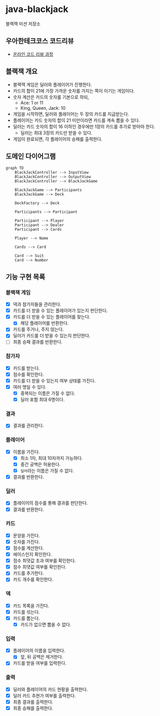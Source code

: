 # java-blackjack

블랙잭 미션 저장소

## 우아한테크코스 코드리뷰

- [온라인 코드 리뷰 과정](https://github.com/woowacourse/woowacourse-docs/blob/master/maincourse/README.md)

## 블랙잭 개요

- 블랙잭 게임은 딜러와 플레이어가 진행한다.
- 카드의 합이 21에 가장 가까운 숫자를 가지는 쪽이 이기는 게임이다.
- 숫자 계산은 카드의 숫자를 기본으로 하되,
  - Ace: 1 or 11
  - King, Queen, Jack: 10
- 게임을 시작하면, 딜러와 플레이어는 두 장의 카드를 지급받는다.
- 플레이어는 카드 숫자의 합이 21 미만이라면 카드를 계속 뽑을 수 있다.
- 딜러는 카드 숫자의 합이 16 이하인 경우에만 1장의 카드를 추가로 받아야 한다.
  - 딜러는 최대 3장의 카드만 받을 수 있다.
- 게임이 완료되면, 각 플레이어의 승패를 출력한다.

## 도메인 다이어그램

```mermaid
graph TD
    BlackJackController --> InputView
    BlackJackController --> OutputView
    BlackJackController --> BlackJackGame
    
    BlackJackGame --> Participants
    BlackJackGame --> Deck

    DeckFactory --> Deck
    
    Participants --> Participant
    
    Participant --> Player
    Participant --> Dealer
    Participant --> Cards
    
    Player --> Name
    
    Cards --> Card
    
    Card --> Suit
    Card --> Number
```

## 기능 구현 목록

### 블랙잭 게임

- [x] 덱과 참가자들을 관리한다.
- [x] 카드를 더 받을 수 있는 플레이어가 있는지 판단한다.
- [x] 카드를 더 받을 수 있는 플레이어를 찾는다.
  - [x] 해당 플레이어를 반환한다.
- [x] 카드를 주거나, 주지 않는다.
- [x] 딜러가 카드를 더 받을 수 있는지 판단한다.
- [ ] 최종 승패 결과를 반환한다.

### 참가자

- [x] 카드를 받는다.
- [x] 점수를 확인한다.
- [x] 카드를 더 받을 수 있는지 여부 상태를 가진다.
- [x] 여러 명일 수 있다.
  - [x] 중복되는 이름은 가질 수 없다.
  - [x] 딜러 포함 최대 6명이다.

### 결과

- [x] 결과를 관리한다.

### 플레이어

- [x] 이름을 가진다.
  - [x] 최소 1자, 최대 10자까지 가능하다.
  - [x] 중간 공백은 허용한다.
  - [x] `딜러`라는 이름은 가질 수 없다.
- [x] 결과를 반환한다.

### 딜러

- [x] 플레이어의 점수를 통해 결과를 판단한다.
- [x] 결과를 반환한다.

### 카드

- [x] 문양을 가진다.
- [x] 숫자를 가진다.
- [x] 점수를 계산한다.
- [x] 에이스인지 확인한다.
- [x] 점수 최댓값 초과 여부를 확인한다.
- [x] 점수 최댓값 여부를 확인한다.
- [x] 카드를 추가한다.
- [x] 카드 개수를 확인한다.

### 덱

- [x] 카드 목록을 가진다.
- [x] 카드를 섞는다.
- [x] 카드를 뽑는다.
  - [x] 카드가 없으면 뽑을 수 없다.

### 입력

- [x] 플레이어의 이름을 입력한다.
  - [x] 앞, 뒤 공백은 제거한다.
- [x] 카드를 받을 여부를 입력한다.

### 출력

- [x] 딜러와 플레이어의 카드 현황을 출력한다.
- [x] 딜러 카드 추현가 여부를 출력한다.
- [x] 최종 결과를 출력한다.
- [x] 최종 승패를 출력한다.
